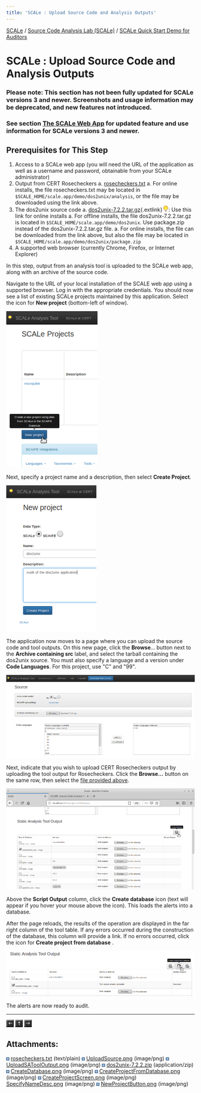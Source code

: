 ```yaml
---
title: 'SCALe : Upload Source Code and Analysis Outputs'
---
```

[SCALe](index.md) / [Source Code Analysis Lab (SCALe)](Welcome.md) / [SCALe Quick Start Demo for
    Auditors](SCALe-Quick-Start-Demo-for-Auditors.md)
<!-- <legal> -->
<!-- SCALe version r.6.2.2.2.A -->
<!--  -->
<!-- Copyright 2020 Carnegie Mellon University. -->
<!--  -->
<!-- NO WARRANTY. THIS CARNEGIE MELLON UNIVERSITY AND SOFTWARE ENGINEERING -->
<!-- INSTITUTE MATERIAL IS FURNISHED ON AN "AS-IS" BASIS. CARNEGIE MELLON -->
<!-- UNIVERSITY MAKES NO WARRANTIES OF ANY KIND, EITHER EXPRESSED OR -->
<!-- IMPLIED, AS TO ANY MATTER INCLUDING, BUT NOT LIMITED TO, WARRANTY OF -->
<!-- FITNESS FOR PURPOSE OR MERCHANTABILITY, EXCLUSIVITY, OR RESULTS -->
<!-- OBTAINED FROM USE OF THE MATERIAL. CARNEGIE MELLON UNIVERSITY DOES NOT -->
<!-- MAKE ANY WARRANTY OF ANY KIND WITH RESPECT TO FREEDOM FROM PATENT, -->
<!-- TRADEMARK, OR COPYRIGHT INFRINGEMENT. -->
<!--  -->
<!-- Released under a MIT (SEI)-style license, please see COPYRIGHT file or -->
<!-- contact permission@sei.cmu.edu for full terms. -->
<!--  -->
<!-- [DISTRIBUTION STATEMENT A] This material has been approved for public -->
<!-- release and unlimited distribution.  Please see Copyright notice for -->
<!-- non-US Government use and distribution. -->
<!--  -->
<!-- DM19-1274 -->
<!-- </legal> -->

SCALe : Upload Source Code and Analysis Outputs
================================================

### Please note: This section has not been fully updated for SCALe versions 3 and newer. Screenshots and usage information may be deprecated, and new features not introduced.

### See section [The SCALe Web App](The-SCALe-Web-App.md) for updated feature and use information for SCALe versions 3 and newer.

Prerequisites for This Step
---------------------------

1.  Access to a SCALe web app (you will need the URL of the application
    as well as a username and password, obtainable from your SCALe
    administrator)
2.  Output from CERT Rosecheckers
    a.  [rosecheckers.txt](attachments/rosecheckers.txt)
    a.  For online installs, the file rosecheckers.txt may be located in `$SCALE_HOME/scale.app/demo/dos2unix/analysis`, or the file may be downloaded using the link above.
3.  The dos2unix source code
    a.  [dos2unix-7.2.2.tar.gz](http://waterlan.home.xs4all.nl/dos2unix/dos2unix-7.2.2.tar.gz){.extlink}![(lightbulb)](images/icons/emoticons/lightbulb_on.png):
        Use this link for online installs
    a.  For offline installs, the file dos2unix-7.2.2.tar.gz is located
        in `$SCALE_HOME/scale.app/demo/dos2unix`. Use package.zip
        instead of the dos2unix-7.2.2.tar.gz file.
    a.  For online installs, the file can be downloaded from the link
        above, but also the file may be located in
        `$SCALE_HOME/scale.app/demo/dos2unix/package.zip`
4.  A supported web browser (currently Chrome, Firefox, or Internet
    Explorer)

In this step, output from an analysis tool is uploaded to the SCALe web
app, along with an archive of the source code.

Navigate to the URL of your local installation of the SCALE web app
using a supported browser. Log in with the appropriate credentials. You
should now see a list of existing SCALe projects maintained by this
application. Select the icon for **New project** (bottom-left of window).

![](attachments/NewProjectButton.png)

Next, specify a project name and a description, then select **Create
Project**.

![](attachments/CreateProjectScreen.png)

The application now moves to a page where you can upload the source code
and tool outputs. On this new page, click the **Browse**... button next
to the **Archive containing src** label, and select the tarball
containing the dos2unix source. You must also specify a language and a version under **Code Languages**. For this project, use "C" and "99".

  ![](attachments/UploadSource.png)

Next, indicate that you wish to upload CERT Rosecheckers output
by uploading the tool output for Rosecheckers. Click the **Browse...**
button on the same row, then select the [file provided
above](attachments/rosecheckers.txt).

  ![](attachments/UploadSAToolOutput.png)

Above the **Script Output** column, click the **Create database** icon
(text will appear if you hover your mouse above the icon). This loads
the alerts into a database.

After the page reloads, the results of the operation are displayed in
the far right column of the tool table. If any errors occurred during
the construction of the database, this column will provide a link. If
no errors occurred, click the icon for **Create project from
database** .

![](attachments/CreateProjectFromDatabase.png)

The alerts are now ready to audit.

------------------------------------------------------------------------

[![](attachments/arrow_left.png)](SCALe-Quick-Start-Demo-for-Auditors.md)
[![](attachments/arrow_up.png)](SCALe-Quick-Start-Demo-for-Auditors.md)
[![](attachments/arrow_right.png)](Inspect-Alerts-for-Violations-of-CERT-Secure-Coding-Rules.md)

Attachments:
------------

![](images/icons/bullet_blue.gif)
[rosecheckers.txt](attachments/rosecheckers.txt) (text/plain)
![](images/icons/bullet_blue.gif) [UploadSource.png](attachments/UploadSource.png) (image/png)
![](images/icons/bullet_blue.gif) [UploadSAToolOutput.png](attachments/UploadSAToolOutput.png) (image/png)
![](images/icons/bullet_blue.gif)
[dos2unix-7.2.2.zip](attachments/dos2unix-7.2.2.zip)
(application/zip)
![](images/icons/bullet_blue.gif)
[CreateDatabase.png](attachments/CreateDatabase.png) (image/png)
![](images/icons/bullet_blue.gif)
[CreateProjectFromDatabase.png](attachments/CreateProjectFromDatabase.png) (image/png)
![](images/icons/bullet_blue.gif)
[CreateProjectScreen.png](attachments/CreateProjectScreen.png) (image/png)
[SpecifyNameDesc.png](attachments/SpecifyNameDesc.png) (image/png)
![](images/icons/bullet_blue.gif)
[NewProjectButton.png](attachments/NewProjectButton.png) (image/png)
